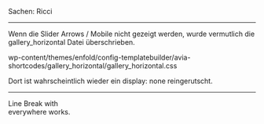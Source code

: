 Sachen: Ricci 

-----
Wenn die Slider Arrows / Mobile nicht gezeigt werden, wurde vermutlich die gallery_horizontal Datei überschrieben.

wp-content/themes/enfold/config-templatebuilder/avia-shortcodes/gallery_horizontal/gallery_horizontal.css

Dort ist wahrscheintlich wieder ein display: none reingerutscht.

-----

Line Break with <br> everywhere works.
